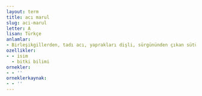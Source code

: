 ```yaml
---
layout: term
title: acı marul
slug: aci-marul
letter: A
lisan: Türkçe
anlamlar:
- Birleşikgillerden, tadı acı, yaprakları dişli, sürgününden çıkan sütü uyuşturucu ve yatıştırıcı olarak kullanılan iki yıllık bir bitki (Lactuca virosa)
ozellikler:
- - isim
  - bitki bilimi
ornekler:
- - ''
orneklerkaynak:
- - ''
---
```

